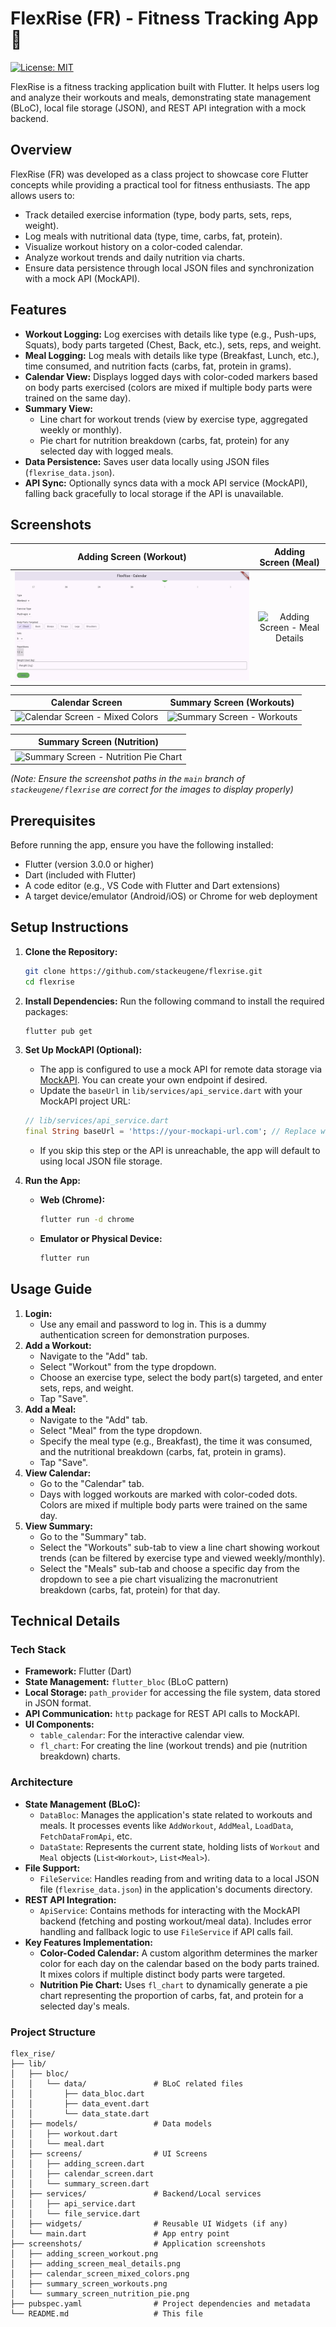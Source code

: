 # FlexRise (FR) - Fitness Tracking App 💪

[![License: MIT](https://img.shields.io/badge/License-MIT-yellow.svg)](https://opensource.org/licenses/MIT)

FlexRise is a fitness tracking application built with Flutter. It helps users log and analyze their workouts and meals, demonstrating state management (BLoC), local file storage (JSON), and REST API integration with a mock backend.

## Overview

FlexRise (FR) was developed as a class project to showcase core Flutter concepts while providing a practical tool for fitness enthusiasts. The app allows users to:

*   Track detailed exercise information (type, body parts, sets, reps, weight).
*   Log meals with nutritional data (type, time, carbs, fat, protein).
*   Visualize workout history on a color-coded calendar.
*   Analyze workout trends and daily nutrition via charts.
*   Ensure data persistence through local JSON files and synchronization with a mock API (MockAPI).

## Features

*   **Workout Logging:** Log exercises with details like type (e.g., Push-ups, Squats), body parts targeted (Chest, Back, etc.), sets, reps, and weight.
*   **Meal Logging:** Log meals with details like type (Breakfast, Lunch, etc.), time consumed, and nutrition facts (carbs, fat, protein in grams).
*   **Calendar View:** Displays logged days with color-coded markers based on body parts exercised (colors are mixed if multiple body parts were trained on the same day).
*   **Summary View:**
    *   Line chart for workout trends (view by exercise type, aggregated weekly or monthly).
    *   Pie chart for nutrition breakdown (carbs, fat, protein) for any selected day with logged meals.
*   **Data Persistence:** Saves user data locally using JSON files (`flexrise_data.json`).
*   **API Sync:** Optionally syncs data with a mock API service (MockAPI), falling back gracefully to local storage if the API is unavailable.

## Screenshots

| Adding Screen (Workout)                                                                          | Adding Screen (Meal)                                                                                 |
| :-----------------------------------------------------------------------------------------------: | :---------------------------------------------------------------------------------------------------: |
| ![Adding Screen - Workout](https://raw.githubusercontent.com/stackeugene/flexrise/main/screenshots/adding_screen_workout.png) | ![Adding Screen - Meal Details](https://raw.githubusercontent.com/stackeugene/flexrise/main/screenshots/adding_screen_meal_details.png) |

| Calendar Screen                                                                                    | Summary Screen (Workouts)                                                                              |
| :-------------------------------------------------------------------------------------------------: | :-----------------------------------------------------------------------------------------------------: |
| ![Calendar Screen - Mixed Colors](https://raw.githubusercontent.com/stackeugene/flexrise/main/screenshots/calendar_screen_mixed_colors.png) | ![Summary Screen - Workouts](https://raw.githubusercontent.com/stackeugene/flexrise/main/screenshots/summary_screen_workouts.png) |

| Summary Screen (Nutrition)                                                                               |
| :-------------------------------------------------------------------------------------------------------: |
| ![Summary Screen - Nutrition Pie Chart](https://raw.githubusercontent.com/stackeugene/flexrise/main/screenshots/summary_screen_nutrition_pie.png) |

*(Note: Ensure the screenshot paths in the `main` branch of `stackeugene/flexrise` are correct for the images to display properly)*

## Prerequisites

Before running the app, ensure you have the following installed:

*   Flutter (version 3.0.0 or higher)
*   Dart (included with Flutter)
*   A code editor (e.g., VS Code with Flutter and Dart extensions)
*   A target device/emulator (Android/iOS) or Chrome for web deployment

## Setup Instructions

1.  **Clone the Repository:**
    ```bash
    git clone https://github.com/stackeugene/flexrise.git
    cd flexrise
    ```

2.  **Install Dependencies:** Run the following command to install the required packages:
    ```bash
    flutter pub get
    ```

3.  **Set Up MockAPI (Optional):**
    *   The app is configured to use a mock API for remote data storage via [MockAPI](https://mockapi.io/). You can create your own endpoint if desired.
    *   Update the `baseUrl` in `lib/services/api_service.dart` with your MockAPI project URL:
      ```dart
      // lib/services/api_service.dart
      final String baseUrl = 'https://your-mockapi-url.com'; // Replace with your URL
      ```
    *   If you skip this step or the API is unreachable, the app will default to using local JSON file storage.

4.  **Run the App:**
    *   **Web (Chrome):**
        ```bash
        flutter run -d chrome
        ```
    *   **Emulator or Physical Device:**
        ```bash
        flutter run
        ```

## Usage Guide

1.  **Login:**
    *   Use any email and password to log in. This is a dummy authentication screen for demonstration purposes.
2.  **Add a Workout:**
    *   Navigate to the "Add" tab.
    *   Select "Workout" from the type dropdown.
    *   Choose an exercise type, select the body part(s) targeted, and enter sets, reps, and weight.
    *   Tap "Save".
3.  **Add a Meal:**
    *   Navigate to the "Add" tab.
    *   Select "Meal" from the type dropdown.
    *   Specify the meal type (e.g., Breakfast), the time it was consumed, and the nutritional breakdown (carbs, fat, protein in grams).
    *   Tap "Save".
4.  **View Calendar:**
    *   Go to the "Calendar" tab.
    *   Days with logged workouts are marked with color-coded dots. Colors are mixed if multiple body parts were trained on the same day.
5.  **View Summary:**
    *   Go to the "Summary" tab.
    *   Select the "Workouts" sub-tab to view a line chart showing workout trends (can be filtered by exercise type and viewed weekly/monthly).
    *   Select the "Meals" sub-tab and choose a specific day from the dropdown to see a pie chart visualizing the macronutrient breakdown (carbs, fat, protein) for that day.

## Technical Details

### Tech Stack

*   **Framework:** Flutter (Dart)
*   **State Management:** `flutter_bloc` (BLoC pattern)
*   **Local Storage:** `path_provider` for accessing the file system, data stored in JSON format.
*   **API Communication:** `http` package for REST API calls to MockAPI.
*   **UI Components:**
    *   `table_calendar`: For the interactive calendar view.
    *   `fl_chart`: For creating the line (workout trends) and pie (nutrition breakdown) charts.

### Architecture

*   **State Management (BLoC):**
    *   `DataBloc`: Manages the application's state related to workouts and meals. It processes events like `AddWorkout`, `AddMeal`, `LoadData`, `FetchDataFromApi`, etc.
    *   `DataState`: Represents the current state, holding lists of `Workout` and `Meal` objects (`List<Workout>`, `List<Meal>`).
*   **File Support:**
    *   `FileService`: Handles reading from and writing data to a local JSON file (`flexrise_data.json`) in the application's documents directory.
*   **REST API Integration:**
    *   `ApiService`: Contains methods for interacting with the MockAPI backend (fetching and posting workout/meal data). Includes error handling and fallback logic to use `FileService` if API calls fail.
*   **Key Features Implementation:**
    *   **Color-Coded Calendar:** A custom algorithm determines the marker color for each day on the calendar based on the body parts trained. It mixes colors if multiple distinct body parts were targeted.
    *   **Nutrition Pie Chart:** Uses `fl_chart` to dynamically generate a pie chart representing the proportion of carbs, fat, and protein for a selected day's meals.

### Project Structure

```text
flex_rise/
├── lib/
│   ├── bloc/
│   │   └── data/               # BLoC related files
│   │       ├── data_bloc.dart
│   │       ├── data_event.dart
│   │       └── data_state.dart
│   ├── models/                 # Data models
│   │   ├── workout.dart
│   │   └── meal.dart
│   ├── screens/                # UI Screens
│   │   ├── adding_screen.dart
│   │   ├── calendar_screen.dart
│   │   └── summary_screen.dart
│   ├── services/               # Backend/Local services
│   │   ├── api_service.dart
│   │   └── file_service.dart
│   ├── widgets/                # Reusable UI Widgets (if any)
│   └── main.dart               # App entry point
├── screenshots/                # Application screenshots
│   ├── adding_screen_workout.png
│   ├── adding_screen_meal_details.png
│   ├── calendar_screen_mixed_colors.png
│   ├── summary_screen_workouts.png
│   └── summary_screen_nutrition_pie.png
├── pubspec.yaml                # Project dependencies and metadata
└── README.md                   # This file